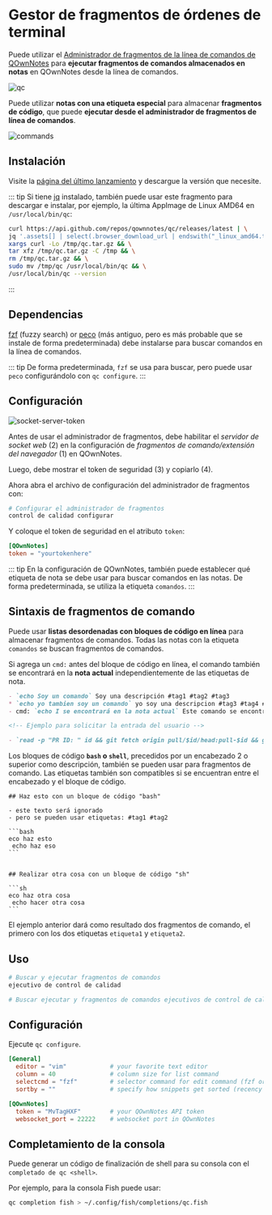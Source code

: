 # Gestor de fragmentos de órdenes de terminal

Puede utilizar el [Administrador de fragmentos de la línea de comandos de QOwnNotes](https://github.com/qownnotes/qc) para **ejecutar fragmentos de comandos almacenados en notas** en QOwnNotes desde la línea de comandos.

![qc](/img/qc.png)

Puede utilizar **notas con una etiqueta especial** para almacenar **fragmentos de código**, que puede **ejecutar desde el administrador de fragmentos de línea de comandos**.

![commands](/img/commands.png)

## Instalación

Visite la [página del último lanzamiento](https://github.com/qownnotes/qc/releases/latest) y descargue la versión que necesite.

::: tip
Si tiene [jq](https://stedolan.github.io/jq) instalado, también puede usar este fragmento para descargar e instalar, por ejemplo, la última AppImage de Linux AMD64 en `/usr/local/bin/qc`:

```bash
curl https://api.github.com/repos/qownnotes/qc/releases/latest | \
jq '.assets[] | select(.browser_download_url | endswith("_linux_amd64.tar.gz")) | .browser_download_url' | \
xargs curl -Lo /tmp/qc.tar.gz && \
tar xfz /tmp/qc.tar.gz -C /tmp && \
rm /tmp/qc.tar.gz && \
sudo mv /tmp/qc /usr/local/bin/qc && \
/usr/local/bin/qc --version
```
:::

## Dependencias

[fzf](https://github.com/junegunn/fzf) (fuzzy search) or [peco](https://github.com/peco/peco) (más antiguo, pero es más probable que se instale de forma predeterminada) debe instalarse para buscar comandos en la línea de comandos.

::: tip
De forma predeterminada, `fzf` se usa para buscar, pero puede usar `peco` configurándolo con `qc configure`.
:::

## Configuración

![socket-server-token](/img/socket-server-token.png)

Antes de usar el administrador de fragmentos, debe habilitar el *servidor de socket web* (2) en la configuración de *fragmentos de comando/extensión del navegador* (1) en QOwnNotes.

Luego, debe mostrar el token de seguridad (3) y copiarlo (4).

Ahora abra el archivo de configuración del administrador de fragmentos con:

```bash
# Configurar el administrador de fragmentos
control de calidad configurar
```

Y coloque el token de seguridad en el atributo `token`:

```toml
[QOwnNotes]
token = "yourtokenhere"
```

::: tip
En la configuración de QOwnNotes, también puede establecer qué etiqueta de nota se debe usar para buscar comandos en las notas. De forma predeterminada, se utiliza la etiqueta `comandos`.
:::

## Sintaxis de fragmentos de comando

Puede usar **listas desordenadas con bloques de código en línea** para almacenar fragmentos de comandos. Todas las notas con la etiqueta `comandos` se buscan fragmentos de comandos.

Si agrega un `cmd:` antes del bloque de código en línea, el comando también se encontrará en la **nota actual** independientemente de las etiquetas de nota.

```markdown
- `echo Soy un comando` Soy una descripción #tag1 #tag2 #tag3
* `echo yo tambien soy un comando` yo soy una descripcion #tag3 #tag4 #tag5
- cmd: `echo I se encontrará en la nota actual` Este comando se encontrará en la nota actual independientemente de las etiquetas de nota

<!-- Ejemplo para solicitar la entrada del usuario -->

- `read -p "PR ID: " id && git fetch origin pull/$id/head:pull-$id && git checkout pull-$id` Ask for pull request ID and checkout pull request
```

Los bloques de código **`bash` o `shell`**, precedidos por un encabezado 2 o superior como descripción, también se pueden usar para fragmentos de comando. Las etiquetas también son compatibles si se encuentran entre el encabezado y el bloque de código.

    ## Haz esto con un bloque de código "bash"

    - este texto será ignorado
    - pero se pueden usar etiquetas: #tag1 #tag2

    ```bash
    eco haz esto
     echo haz eso
    ```


    ## Realizar otra cosa con un bloque de código "sh"

    ```sh
    eco haz otra cosa
     echo hacer otra cosa
    ```

El ejemplo anterior dará como resultado dos fragmentos de comando, el primero con los dos etiquetas `etiqueta1` y `etiqueta2`.

## Uso

```bash
# Buscar y ejecutar fragmentos de comandos
ejecutivo de control de calidad
```

```bash
# Buscar ejecutar y fragmentos de comandos ejecutivos de control de calidad
```

## Configuración

Ejecute `qc configure`.

```toml
[General]
  editor = "vim"            # your favorite text editor
  column = 40               # column size for list command
  selectcmd = "fzf"         # selector command for edit command (fzf or peco)
  sortby = ""               # specify how snippets get sorted (recency (default), -recency, description, -description, command, -command, output, -output)

[QOwnNotes]
  token = "MvTagHXF"        # your QOwnNotes API token
  websocket_port = 22222    # websocket port in QOwnNotes
```

## Completamiento de la consola

Puede generar un código de finalización de shell para su consola con el `completado de qc <shell>`.

Por ejemplo, para la consola Fish puede usar:

```bash
qc completion fish > ~/.config/fish/completions/qc.fish
```
